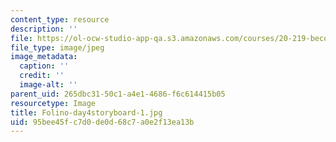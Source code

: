 ```yaml
---
content_type: resource
description: ''
file: https://ol-ocw-studio-app-qa.s3.amazonaws.com/courses/20-219-becoming-the-next-bill-nye-writing-and-hosting-the-educational-show-january-iap-2015/95bee45fc7d0de0d68c7a0e2f13ea13b_Folino-day4storyboard-1.jpg
file_type: image/jpeg
image_metadata:
  caption: ''
  credit: ''
  image-alt: ''
parent_uid: 265dbc31-50c1-a4e1-4686-f6c614415b05
resourcetype: Image
title: Folino-day4storyboard-1.jpg
uid: 95bee45f-c7d0-de0d-68c7-a0e2f13ea13b
---
```

